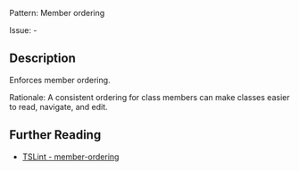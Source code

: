 Pattern: Member ordering

Issue: -

## Description

Enforces member ordering.  
  
Rationale: A consistent ordering for class members can make classes easier to read, navigate, and edit.

## Further Reading

* [TSLint - member-ordering](https://palantir.github.io/tslint/rules/member-ordering)